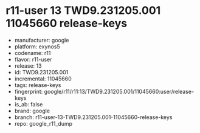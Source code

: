 # r11-user 13 TWD9.231205.001 11045660 release-keys
- manufacturer: google
- platform: exynos5
- codename: r11
- flavor: r11-user
- release: 13
- id: TWD9.231205.001
- incremental: 11045660
- tags: release-keys
- fingerprint: google/r11/r11:13/TWD9.231205.001/11045660:user/release-keys
- is_ab: false
- brand: google
- branch: r11-user-13-TWD9.231205.001-11045660-release-keys
- repo: google_r11_dump
